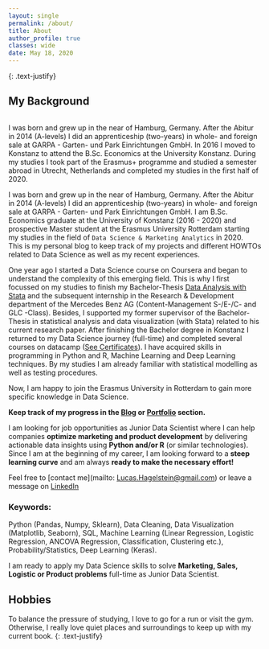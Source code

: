 ```yaml
---
layout: single
permalink: /about/
title: About
author_profile: true
classes: wide
date: May 18, 2020
---
```


{: .text-justify}
## My Background
<figure style="width: 30%" class="align-right">
  <img src="{{ site.url }}{{ site.baseurl }}/assets/images/about_1.png" alt="">
</figure>
I was born and grew up in the near of Hamburg, Germany. After the Abitur in 2014 (A-levels) I did an apprenticeship (two-years) in whole- and foreign sale at GARPA - Garten- und Park Einrichtungen GmbH. In 2016 I moved to Konstanz to attend the B.Sc. Economics at the University Konstanz. During my studies I took part of the Erasmus+ programme and studied a semester abroad in Utrecht, Netherlands and completed my studies in the first half of 2020.

I was born and grew up in the near of Hamburg, Germany. After the Abitur in 2014 (A-levels) I did an apprenticeship (two-years) in whole- and foreign sale at GARPA - Garten- und Park Einrichtungen GmbH. I am B.Sc. Economics graduate at the University of Konstanz (2016 - 2020) and prospective Master student at the Erasmus University Rotterdam starting my studies in the field of `Data Science & Marketing Analytics` in 2020.  
This is my personal blog to keep track of my projects and different HOWTOs related to Data Science as well as my recent experiences.

One year ago I started a Data Science course on Coursera and began to understand the complexity of this emerging field. This is why I first focussed on my studies to finish my Bachelor-Thesis [Data Analysis with Stata](/portfolio/) and the subsequent internship in the Research & Development department of the Mercedes Benz AG (Content-Management S-/E-/C- and GLC -Class). Besides, I supported my former supervisor of the Bachelor-Thesis in statistical analysis and data visualization (with Stata) related to his current research paper. After finishing the Bachelor degree in Konstanz I returned to my Data Science journey (full-time) and completed several courses on datacamp ([See Certificates](/certificates/)). I have acquired skills in programming in Python and R, Machine Learning and Deep Learning techniques. By my studies I am already familiar with statistical modelling as well as testing procedures.

Now, I am happy to join the Erasmus University in Rotterdam to gain more specific knowledge in Data Science.

**Keep track of my progress in the [Blog](/home/) or [Portfolio](/portfolio/) section.**

I am looking for job opportunities as Junior Data Scientist where I can help companies **optimize marketing and product development** by delivering actionable data insights using **Python and/or R** (or similar technologies). Since I am at the beginning of my career, I am looking forward to a **steep learning curve** and am always **ready to make the necessary effort!**

Feel free to [contact me](mailto: Lucas.Hagelstein@gmail.com) or leave a message on [LinkedIn](https://www.linkedin.com/in/lucas-hagelstein-832375182/)

### Keywords:

Python (Pandas, Numpy, Sklearn),  Data Cleaning, Data Visualization (Matplotlib, Seaborn), SQL, Machine Learning (Linear Regression, Logistic Regression, ANCOVA Regression, Classification, Clustering etc.), Probability/Statistics, Deep Learning (Keras).

I am ready to apply my Data Science skills to solve **Marketing, Sales, Logistic or Product problems** full-time as Junior Data Scientist.

## Hobbies
To balance the pressure of studying, I love to go for a run or visit the gym. Otherwise, I really love quiet places and surroundings to keep up with my current book.
{: .text-justify}
